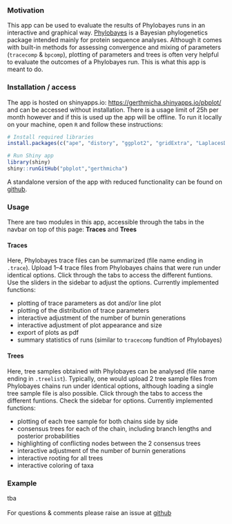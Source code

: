 ### Motivation ###
This app can be used to evaluate the results of Phylobayes runs in an interactive and graphical way. [Phylobayes](http://www.atgc-montpellier.fr/phylobayes/) is a Bayesian phylogenetics package intended mainly for protein sequence analyses. Although it comes with built-in methods for assessing convergence and mixing of parameters (`tracecomp` & `bpcomp`), plotting of parameters and trees is often very helpful to evaluate the outcomes of a Phylobayes run. This is what this app is meant to do.
<br>

### Installation / access ###
The app is hosted on shinyapps.io: https://gerthmicha.shinyapps.io/pbplot/ and can be accessed without installation. There is a usage limit of 25h per month however and if this is used up the app will be offline. To run it locally on your machine, open `R` and follow these instructions: 
```R
# Install required libraries
install.packages(c("ape", "distory", "ggplot2", "gridExtra", "LaplacesDemon", "markdown","phytools", "reshape", "shiny", "shinythemes"), dependencies = TRUE)

# Run Shiny app
library(shiny)
shiny::runGitHub("pbplot","gerthmicha")
```
A standalone version of the app with reduced functionality can be found on [github](https://github.com/gerthmicha/pbplot/README_rscript.md).
<br>

### Usage ###
There are two modules in this app, accessible through the tabs in the navbar on top of this page: **Traces** and **Trees**

#### Traces ####
Here, Phylobayes trace files can be summarized (file name ending in `.trace`). Upload 1–4 trace files from Phylobayes chains that were run under identical options. Click through the tabs to access the different funtions. Use the sliders in the sidebar to adjust the options. Currently implemented functions:
  
  - plotting of trace parameters as dot and/or line plot 
  - plotting of the distribution of trace parameters
  - interactive adjustment of the number of burnin generations
  - interactive adjustment of plot appearance and size
  - export of plots as pdf
  - summary statistics of runs (similar to `tracecomp` fundtion of Phylobayes)

#### Trees ####
Here, tree samples obtained with Phylobayes can be analysed (file name ending in `.treelist`). Typically, one would upload 2 tree sample files from Phylobayes chains run under identical options, although loading a single tree sample file is also possible. Click through the tabs to access the different funtions. Check the sidebar for options. Currently implemented functions:

  - plotting of each tree sample for both chains side by side
  - consensus trees for each of the chain, including branch lengths and posterior probabilities
  - highlighting of conflicting nodes between the 2 consensus trees
  - interactive adjustment of the number of burnin generations
  - interactive rooting for all trees
  - interactive coloring of taxa 
  
### Example ###
tba
<br>
<br>
For questions & comments please raise an issue at [github](https://github.com/gerthmicha/pbplot/issues)
